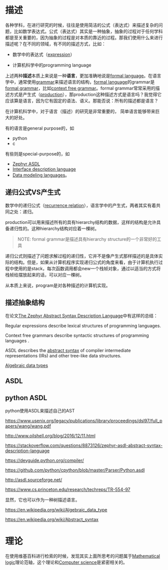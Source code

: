 # 描述

各种学科，在进行研究的时候，往往是使用简洁的公式（表达式）来描述复杂的问题，比如数学表达式。公式（表达式）其实是一种抽象，抽象的过程对于任何学科都是至关重要的，因为抽象的过程是对本质的靠近的过程。那我们使用什么来进行描述呢？在不同的领域，有不同的描述方式，比如：

- 数学中的表达式（[expression](https://en.wikipedia.org/wiki/Expression_(mathematics))）

- 计算机科学中的programming language

上述两种**描述**本质上来说是一种**语言**，更加准确地说是[formal language](https://en.wikipedia.org/wiki/Well-formed_formula)。在语言学中，通常使用[grammar](https://en.wikipedia.org/wiki/Grammar)来描述语言的结构，[formal language](https://en.wikipedia.org/wiki/Well-formed_formula)的grammar是[formal grammar](https://en.wikipedia.org/wiki/Formal_grammar)，比如[context free grammar](https://en.wikipedia.org/wiki/Context-free_grammar)。formal grammar常常采用的描述方式是产生式（[production](https://en.wikipedia.org/wiki/Production_(computer_science))），那production这种描述方式是语言吗？我觉得它应该算是语言，因为它有固定的语法、语义。那能否说：所有的描述都是语言？

在计算机科学中，对于语言（描述）的研究是非常重要的， 简单语言能够带来巨大的好处。

有的语言是general purpose的，如

- python
- c

有些则是special-purpose的，如

- [Zephyr  ASDL](https://www.cs.princeton.edu/research/techreps/TR-554-97)
- [Interface description language](https://en.wikipedia.org/wiki/Interface_description_language)
- [Data modeling languages](https://en.wikipedia.org/wiki/Category:Data_modeling_languages)。

## 递归公式VS产生式

数学中的递归公式（[recurrence relation](https://en.wikipedia.org/wiki/Recurrence_relation)），语言学中的产生式，两者其实有着共同之处：递归。

production可以用来描述所有的具有hierarchy结构的数据，这样的结构是允许具备递归性的。这种hierarchy结构对应着一棵树。

> NOTE: formal grammar是描述具有hierarchy structure的一个非常好的工具

递归公式则描述了问题求解过程的递归性，它并不是像产生式那样描述的是具体实际的结构。但是，如果从计算机程序实现递归公式的角度来看，由于计算机执行过程中使用的是stack，每次函数调用都会new一个栈帧对象，通过以适当的方式将栈帧给摆放起来的话，可以对应一棵树。

从本质上来说，program是对各种描述的计算机实现。



## 描述抽象结构

在论文[The Zephyr Abstract Syntax Description Language](https://www.cs.princeton.edu/research/techreps/TR-554-97)中有这样的总结：

Regular expressions describe lexical structures  of programming languages.

Context free grammars describe syntactic structures of programming languages .

ASDL describes the [abstract syntax](https://en.wikipedia.org/wiki/Abstract_syntax)  of compiler intermediate representations (IRs) and other tree-like data
structures.

[Algebraic data types](https://en.wikipedia.org/wiki/Algebraic_data_type)

## ASDL

## python ASDL

python使用ASDL来描述自己的AST

https://www.usenix.org/legacy/publications/library/proceedings/dsl97/full_papers/wang/wang.pdf

http://www.oilshell.org/blog/2016/12/11.html

https://stackoverflow.com/questions/8873126/zephyr-asdl-abstract-syntax-description-language

https://devguide.python.org/compiler/

https://github.com/python/cpython/blob/master/Parser/Python.asdl

http://asdl.sourceforge.net/

https://www.cs.princeton.edu/research/techreps/TR-554-97

显然，它也可以作为一种树描述语言。

https://en.wikipedia.org/wiki/Algebraic_data_type

https://en.wikipedia.org/wiki/Abstract_syntax



# 理论

在使用维基百科进行检索的时候，发现其实上面所思考的问题属于[Mathematical logic](https://en.wikipedia.org/wiki/Mathematical_logic)理论范轴，这个理论和[Computer science](https://en.wikipedia.org/wiki/Computer_science)是紧密相关的。